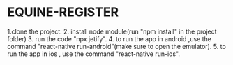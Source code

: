 # EQUINE-REGISTER
1.clone the project.
2. install node module(run "npm install" in the project folder)
3. run the code "npx jetify".
4. to run the app in android ,use the command "react-native run-android"(make sure to open the emulator).
5. to run the app in ios , use the command "react-native run-ios".
